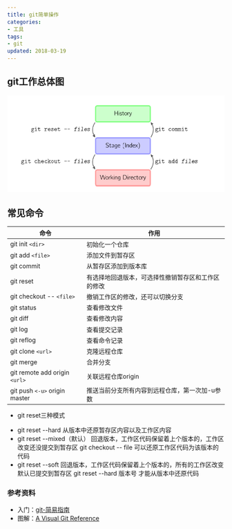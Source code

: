 ```yaml
---
title: git简单操作
categories:
- 工具
tags:
- git
updated: 2018-03-19
---
```


## git工作总体图

![](/assets/blog_images/git工作模式总图.png)

## 常见命令
命令|作用
----|----
git init `<dir>`|初始化一个仓库
git add `<file>`|添加文件到暂存区
git commit|从暂存区添加到版本库
git reset|有选择地回退版本，可选择性撤销暂存区和工作区的修改
git checkout -- `<file>`| 撤销工作区的修改，还可以切换分支
git status |查看修改文件
git diff|查看修改内容
git log|查看提交记录
git reflog |查看命令记录
git clone `<url>`|克隆远程仓库
git merge|合并分支
git remote add origin `<url>`|关联远程仓库origin
git push `<-u>` origin master|推送当前分支所有内容到远程仓库，第一次加-u参数


- git reset三种模式
 + git reset --hard
   从版本中还原暂存区内容以及工作区内容
 + git reset --mixed（默认） 
   回退版本，工作区代码保留着上个版本的，工作区改变还没提交到暂存区
   git checkout -- file 可以还原工作区代码为该版本的代码 
 + git reset --soft
   回退版本，工作区代码保留着上个版本的，所有的工作区改变默认已提交到暂存区
   git reset --hard 版本号 才能从版本中还原代码

### 参考资料
+ 入门：[git-简易指南](http://rogerdudler.github.io/git-guide/index.zh.html)
+ 图解：[A Visual Git Reference](http://marklodato.github.io/visual-git-guide/index-en.html)




